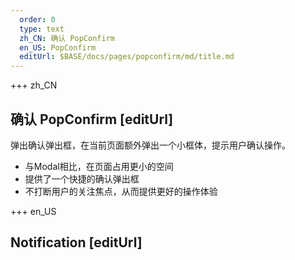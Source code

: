 ```yaml
---   
  order: 0
  type: text
  zh_CN: 确认 PopConfirm  
  en_US: PopConfirm
  editUrl: $BASE/docs/pages/popconfirm/md/title.md
---      
```


+++  zh_CN
## 确认 PopConfirm  [editUrl] 
弹出确认弹出框，在当前页面额外弹出一个小框体，提示用户确认操作。  

- 与Modal相比，在页面占用更小的空间
- 提供了一个快捷的确认弹出框
- 不打断用户的关注焦点，从而提供更好的操作体验


+++ en_US
## Notification [editUrl]  

